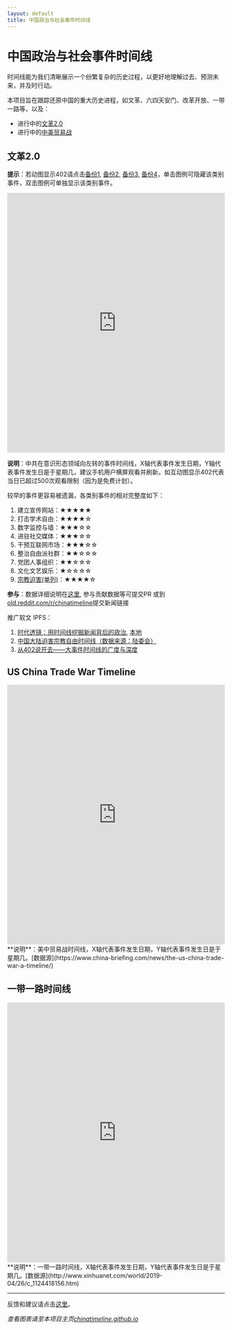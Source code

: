 ```yaml
---
layout: default
title: 中国政治与社会事件时间线
---
```


# 中国政治与社会事件时间线
时间线能为我们清晰展示一个纷繁复杂的历史过程，以更好地理解过去、预测未来，并及时行动。

本项目旨在跟踪还原中国的重大历史进程，如文革、六四天安门、改革开放、一带一路等，以及：
- 进行中的[文革2.0](#ideologicalwar)
- 进行中的[中美贸易战](#tradewar)

## 文革2.0<a name="ideologicalwar"></a>
<!-- 如果你想看到图表而非本行文字，请至项目首页 https://chinatimeline.github.io -->
**提示**：若动图显示402请点击[备份1](./ideology_backup1.md), [备份2](./ideology_backup2.md), [备份3](./ideology_backup3.md), [备份4](./ideology_backup4.md)，单击图例可隐藏该类别事件，双击图例可单独显示该类别事件。

<!-- Start of iframe Code -->
<iframe width="100%" height="600" frameborder="0" scrolling="no" src="https://plot.ly/~chinatimeline/6.embed"></iframe>
<!--<iframe width="100%" height="600" frameborder="0" scrolling="no" src="https://plot.ly/~chinatimeline/0.embed"></iframe>-->
<!-- End of iframe Code -->


**说明**：中共在意识形态领域向左转的事件时间线，X轴代表事件发生日期，Y轴代表事件发生日是于星期几，建议手机用户横屏观看并刷新。如互动图显示402代表当日已超过500次观看限制（因为是免费计划）。

较早的事件更容易被遗漏，各类别事件的相对完整度如下：
1. 建立宣传网站：★★★★★
7. 打击学术自由：★★★★☆
3. 数字监控与墙：★★★☆☆
5. 进驻社交媒体：★★★☆☆
8. 干预互联网市场：★★★☆☆
6. 整治自由派社群：★★☆☆☆
9. 党团人事组织：★★☆☆☆
2. 文化文艺娱乐：★☆☆☆☆
10. [宗教迫害(单列)](./ideology_backup1.md)：★★★★☆

**参与**：数据详细说明在[这里](https://github.com/chinatimeline/data), 参与贡献数据等可提交PR 或到[old.reddit.com/r/chinatimeline](https://old.reddit.com/r/chinatimeline)提交新闻链接

推广软文 IPFS：
1. [时代透镜：用时间线挖掘新闻背后的政治](https://ipfs.io/ipfs/Qme1dxUWXVCbGgPD42g2z6BvfvuGvCZ2doKWHenqWPWd5v/), [本地](./IdeologyAnalysis.md)
2. [中国大陆迫害宗教自由时间线（数据来源：陆委会）](https://ipfs.io/ipfs/QmS1mgDSBG1MXaAV46HYPB5UMRLg6bjuNknTKY4QmmapHz)
2. [从402说开去——大事件时间线的广度与深度](https://ipfs.io/ipfs/QmZWDJN8sNdfbbupXV5MGJrpLSafXmqdxp7KgPqv4cB6D6/)


## US China Trade War Timeline<a name="tradewar"></a>
<!-- Start of iframe Code -->
<iframe width="100%" height="600" frameborder="0" scrolling="no" src="https://plot.ly/~chinatimeline/4.embed"></iframe>
<!-- End of iframe Code -->
**说明**：美中贸易战时间线，X轴代表事件发生日期，Y轴代表事件发生日是于星期几。[数据源](https://www.china-briefing.com/news/the-us-china-trade-war-a-timeline/)

## 一带一路时间线<a name="obor"></a>
<!-- Start of iframe Code -->
<iframe width="100%" height="600" frameborder="0" scrolling="no" src="https://plot.ly/~chinatimeline/22.embed"></iframe>
<!-- End of iframe Code -->
**说明**：一带一路时间线，X轴代表事件发生日期，Y轴代表事件发生日是于星期几。[数据源](http://www.xinhuanet.com/world/2019-04/26/c_1124418156.htm)

---

反馈和建议请点击[这里](https://github.com/chinatimeline/chinatimeline.github.io/issues)。

_查看图表请至本项目主页[chinatimeline.github.io](https://chinatimeline.github.io)_

<script>var clicky_site_ids = clicky_site_ids || []; clicky_site_ids.push(101192940);</script>
<script async src="//static.getclicky.com/js"></script>
<noscript><p><img alt="Clicky" width="1" height="1" src="//in.getclicky.com/101192940ns.gif" /></p></noscript>
